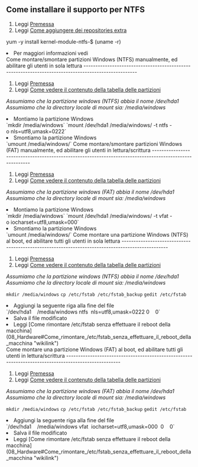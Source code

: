 Come installare il supporto per NTFS
------------------------------------

1.  Leggi [Premessa](01_Introduzione_a_Fedora#Premessa "wikilink")
2.  Leggi [Come aggiungere dei repositories extra](02_Repositories#Come_aggiungere_dei_repositories_extra "wikilink")

yum -y install kernel-module-ntfs-$ (uname -r)

<li>
Per maggiori informazioni vedi <a href="http://www.linux-ntfs.org"><http://www.linux-ntfs.org></a>

</li>
</ol>
Come montare/smontare partizioni Windows (NTFS) manualmente, ed abilitare gli utenti in sola lettura
----------------------------------------------------------------------------------------------------

1.  Leggi [Premessa](01_Introduzione_a_Fedora#Premessa "wikilink")
2.  Leggi [Come vedere il contenuto della tabella delle partizioni](08_Hardware#Come_vedere_il_contenuto_della_tabella_delle_partizioni "wikilink")

*Assumiamo che la partizione windows (NTFS) abbia il nome /dev/hda1*
*Assumiamo che la directory locale di mount sia: /media/windows*

<li>
Montiamo la partizione Windows

</li>
`mkdir /media/windows`
`mount /dev/hda1 /media/windows/ -t ntfs -o nls=utf8,umask=0222`

<li>
Smontiamo la partizione Windows

</li>
`umount /media/windows/`

</ol>
Come montare/smontare partizioni Windows (FAT) manualmente, ed abilitare gli utenti in lettura/scrittura
--------------------------------------------------------------------------------------------------------

1.  Leggi [Premessa](01_Introduzione_a_Fedora#Premessa "wikilink")
2.  Leggi [Come vedere il contenuto della tabella delle partizioni](08_Hardware#Come_vedere_il_contenuto_della_tabella_delle_partizioni "wikilink")

*Assumiamo che la partizione windows (FAT) abbia il nome /dev/hda1*
*Assumiamo che la directory locale di mount sia: /media/windows*

<li>
Montiamo la partizione Windows

</li>
`mkdir /media/windows`
`mount /dev/hda1 /media/windows/ -t vfat -o iocharset=utf8,umask=000`

<li>
Smontiamo la partizione Windows

</li>
`umount /media/windows/`

</ol>
Come montare una partizione Windows (NTFS) al boot, ed abilitare tutti gli utenti in sola lettura
-------------------------------------------------------------------------------------------------

1.  Leggi [Premessa](01_Introduzione_a_Fedora#Premessa "wikilink")
2.  Leggi [Come vedere il contenuto della tabella delle partizioni](08_Hardware#Come_vedere_il_contenuto_della_tabella_delle_partizioni "wikilink")

*Assumiamo che la partizione windows (NTFS) abbia il nome /dev/hda1*
*Assumiamo che la directory locale di mount sia: /media/windows*

`mkdir /media/windows`
`cp /etc/fstab /etc/fstab_backup`
`gedit /etc/fstab`

<li>
Aggiungi la seguente riga alla fine del file

</li>
`/dev/hda1    /media/windows ntfs  nls=utf8,umask=0222 0    0`

<li>
Salva il file modificato

</li>
<li>
Leggi [Come rimontare /etc/fstab senza effettuare il reboot della macchina](08_Hardware#Come_rimontare_/etc/fstab_senza_effettuare_il_reboot_della_macchina "wikilink")

</li>
</ol>
Come montare una partizione Windows (FAT) al boot, ed abilitare tutti gli utenti in lettura/scrittura
-----------------------------------------------------------------------------------------------------

1.  Leggi [Premessa](01_Introduzione_a_Fedora#Premessa "wikilink")
2.  Leggi [Come vedere il contenuto della tabella delle partizioni](08_Hardware#Come_vedere_il_contenuto_della_tabella_delle_partizioni "wikilink")

*Assumiamo che la partizione windows (FAT) abbia il nome /dev/hda1*
*Assumiamo che la directory locale di mount sia: /media/windows*

`mkdir /media/windows`
`cp /etc/fstab /etc/fstab_backup`
`gedit /etc/fstab`

<li>
Aggiungi la seguente riga alla fine del file

</li>
`/dev/hda1    /media/windows vfat  iocharset=utf8,umask=000  0    0`

<li>
Salva il file modificato

</li>
<li>
Leggi [Come rimontare /etc/fstab senza effettuare il reboot della macchina](08_Hardware#Come_rimontare_/etc/fstab_senza_effettuare_il_reboot_della_macchina "wikilink")

</li>
</ol>
<Categoria:Fedoraserver>
